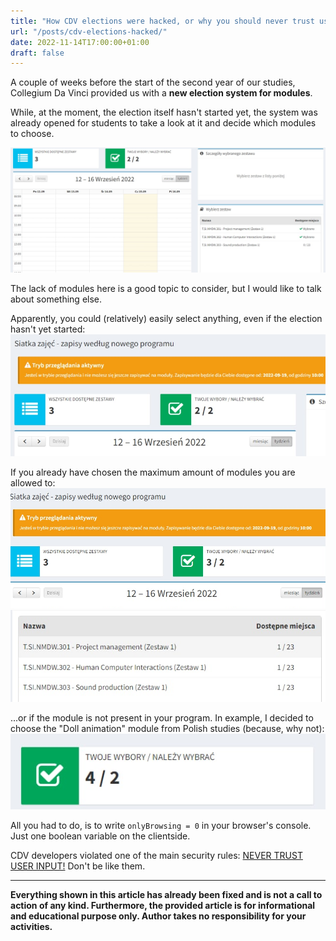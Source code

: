 ```yaml
---
title: "How CDV elections were hacked, or why you should never trust user input"
url: "/posts/cdv-elections-hacked/"
date: 2022-11-14T17:00:00+01:00
draft: false
---
```


A couple of weeks before the start of the second year of our studies, Collegium Da Vinci provided us with a **new election system for modules**.

While, at the moment, the election itself hasn't started yet, the system was already opened for students to take a look at it and decide which modules to choose.

![Election system](./elections.png)

The lack of modules here is a good topic to consider, but I would like to talk about something else.

Apparently, you could (relatively) easily select anything, even if the election hasn't yet started:
![Voting before the election start](./before_election.png)

If you already have chosen the maximum amount of modules you are allowed to:
![Voting more than allowed](./3of2.png)
![Chosen modules](./3of2details.png)

...or if the module is not present in your program. In example, I decided to choose the "Doll animation" module from Polish studies (because, why not):
![4 modules selected, though only three were avaliable](./4of2.jpg)

All you had to do, is to write `onlyBrowsing = 0` in your browser's console. Just one boolean variable on the clientside.

CDV developers violated one of the main security rules: [NEVER TRUST USER INPUT!](https://flylib.com/books/en/1.290.1.90/1/) Don't be like them.

---

**Everything shown in this article has already been fixed and is not a call to action of any kind. Furthermore, the provided article is for informational and educational purpose only. Author takes no responsibility for your activities.**
